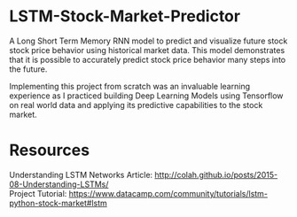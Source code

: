 # LSTM-Stock-Market-Predictor
A Long Short Term Memory RNN model to predict and visualize future stock stock price behavior using historical market data. This model demonstrates that it is possible to accurately predict stock price behavior many steps into the future. 


Implementing this project from scratch was an invaluable learning experience as I practiced building Deep Learning Models using Tensorflow on real world data and applying its predictive capabilities to the stock market. 

# Resources 
Understanding LSTM Networks Article: http://colah.github.io/posts/2015-08-Understanding-LSTMs/ \
Project Tutorial: https://www.datacamp.com/community/tutorials/lstm-python-stock-market#lstm
